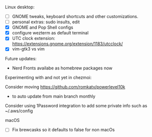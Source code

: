 Linux desktop:

- [ ] GNOME tweaks, keyboard shortcuts and other customizations.
- [ ] personal extras: sudo insults, edit
- [x] GNOME and Pop Shell configs
- [x] configure wezterm as default terminal
- [x] UTC clock extension: https://extensions.gnome.org/extension/1183/utcclock/
- [x] vim-gtk3 vs vim

Future updates:
- Nerd Fronts availabe as homebrew packages now

Experimenting with and not yet in chezmoi:

Consider moving https://github.com/romkatv/powerlevel10k
  - to auto update from main branch monthly

 Consider using 1Password integration to add some private info such as ~/.aws/config


 macOS

 - [ ] Fix brewcasks so it defaults to false for non macOs
